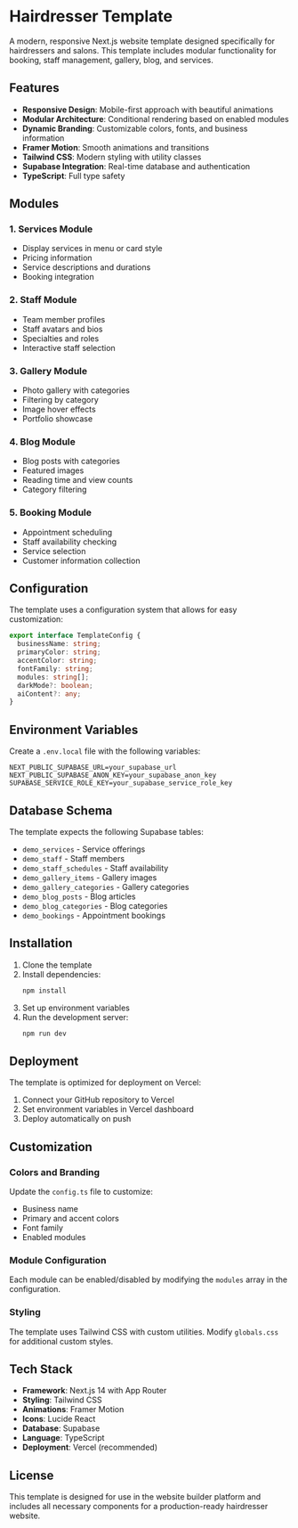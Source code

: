 # Hairdresser Template

A modern, responsive Next.js website template designed specifically for hairdressers and salons. This template includes modular functionality for booking, staff management, gallery, blog, and services.

## Features

- **Responsive Design**: Mobile-first approach with beautiful animations
- **Modular Architecture**: Conditional rendering based on enabled modules
- **Dynamic Branding**: Customizable colors, fonts, and business information
- **Framer Motion**: Smooth animations and transitions
- **Tailwind CSS**: Modern styling with utility classes
- **Supabase Integration**: Real-time database and authentication
- **TypeScript**: Full type safety

## Modules

### 1. Services Module
- Display services in menu or card style
- Pricing information
- Service descriptions and durations
- Booking integration

### 2. Staff Module
- Team member profiles
- Staff avatars and bios
- Specialties and roles
- Interactive staff selection

### 3. Gallery Module
- Photo gallery with categories
- Filtering by category
- Image hover effects
- Portfolio showcase

### 4. Blog Module
- Blog posts with categories
- Featured images
- Reading time and view counts
- Category filtering

### 5. Booking Module
- Appointment scheduling
- Staff availability checking
- Service selection
- Customer information collection

## Configuration

The template uses a configuration system that allows for easy customization:

```typescript
export interface TemplateConfig {
  businessName: string;
  primaryColor: string;
  accentColor: string;
  fontFamily: string;
  modules: string[];
  darkMode?: boolean;
  aiContent?: any;
}
```

## Environment Variables

Create a `.env.local` file with the following variables:

```env
NEXT_PUBLIC_SUPABASE_URL=your_supabase_url
NEXT_PUBLIC_SUPABASE_ANON_KEY=your_supabase_anon_key
SUPABASE_SERVICE_ROLE_KEY=your_supabase_service_role_key
```

## Database Schema

The template expects the following Supabase tables:

- `demo_services` - Service offerings
- `demo_staff` - Staff members
- `demo_staff_schedules` - Staff availability
- `demo_gallery_items` - Gallery images
- `demo_gallery_categories` - Gallery categories
- `demo_blog_posts` - Blog articles
- `demo_blog_categories` - Blog categories
- `demo_bookings` - Appointment bookings

## Installation

1. Clone the template
2. Install dependencies:
   ```bash
   npm install
   ```
3. Set up environment variables
4. Run the development server:
   ```bash
   npm run dev
   ```

## Deployment

The template is optimized for deployment on Vercel:

1. Connect your GitHub repository to Vercel
2. Set environment variables in Vercel dashboard
3. Deploy automatically on push

## Customization

### Colors and Branding
Update the `config.ts` file to customize:
- Business name
- Primary and accent colors
- Font family
- Enabled modules

### Module Configuration
Each module can be enabled/disabled by modifying the `modules` array in the configuration.

### Styling
The template uses Tailwind CSS with custom utilities. Modify `globals.css` for additional custom styles.

## Tech Stack

- **Framework**: Next.js 14 with App Router
- **Styling**: Tailwind CSS
- **Animations**: Framer Motion
- **Icons**: Lucide React
- **Database**: Supabase
- **Language**: TypeScript
- **Deployment**: Vercel (recommended)

## License

This template is designed for use in the website builder platform and includes all necessary components for a production-ready hairdresser website. 